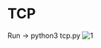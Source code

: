 # TCP
Run
-> python3 tcp.py
![1](https://github.com/Naresh76191/TCP/assets/64486403/b0c068b3-8a2e-4d44-a43e-f29e34407e93)
